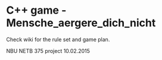 C++ game - Mensche_aergere_dich_nicht 
=========================
Check wiki for the rule set and game plan.

NBU NETB 375 project
10.02.2015
